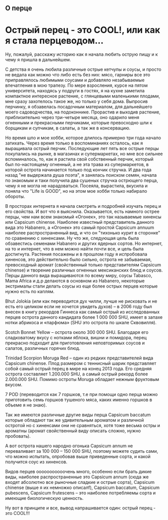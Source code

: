## О перце

# Острый перец - это COOL!, или как я стала перцеводом...

Ну, пожалуй, расскажу историю как я начала любить острую пищу и к чему я пришла в дальнейшем.

С детства я очень любила различные острые кетчупы и соусы, и просто не ведала как можно что либо есть без них: мясо, гарниры все это приправлялось любимыми соусами и добавляло незабываемые впечатления в мою трапезу. По мере взросления, курсе на пятом университета, находясь у подруги в гостях, я на кухне заметила компактное интересное растение, с глянцевыми маленькими плодами, мне сразу захотелось такое же, но только у себя дома. Выпросив перчинку, я обзавелась посадочным материалом, для дальнейшего моего садоводчества, на подоконнике. Прорастив и выходив растение, приблизительно через три-четыре месяца, оно одарило меня огненными и прекрасными перчиками, которые превосходно шли к борщикам и супчикам, в салаты, а так же в консервацию.

Но время шло и мое хобби, которое длилось примерно три года начало затихать. Через время только в воспоминаниях осталось, как я выращивала острый перчик. Последующие лет пять все острые перцы покупались на рынке, в магазинах и супермаркетах, но мне все сильнее вспоминалось, то, как я растила свой собственный перчик, который был по-настоящему огненный, а не эта трава из супермаркетов, в которой острота начинается только под кончик стручка. И два года назад "не выдержала душа поэта", я занялась поиском семян, начала по знакомым и таки получила два сушеных стручка острющего перца, чему я не могла не нарадоваться. Посеяла, вырастила, вкусила и поняла что "Life is GOOD", но на этом мое хобби только набирало обороты.

В просторах интернета я начала смотреть и подробней изучать перец и его свойства. И вот что я выяснила. Оказывается, есть намного острее перцы, чем нам всем знакомый «Огонек», это так называемые хиненсы или Capsicum chinense. Наиболее известный представитель данного вида это Habanero, а «Огонек» это самый простой Сapsicum annuum наиболее распространенный вид, и что он "тихонько курит в сторонке" по сравнению с хиненсами. Ну что же, следующая цель была обзавестись семенами Habanero и других ядерных сортов. Но интернет, на то и интернет, что в нем можно найти почти все, и цель была достигнута. Растения посажены и в прошлом году я испробовала хиненсов, это действительно было сильно, острота не забываемая, превосходный аромат (свойственный только представителям Capsicum chinense) и творение различных огненных мексиканских блюд и соусов. Перцы данного вида выращиваются по всему миру, соусы Tabasco, Mama Africa и д.р делаются в основном из Habanero, некоторые экстрималы стали делать соусы из еще более острых перцев которые нужно есть по каплям.

Bhut Jolokia (или как переводится дух чилли, лучше не рисковать и не есть его целиком если не хочется увидеть духов) – в 2006 году был внесен в книгу рекордов Гиннеса как самый острый из исследованных перцев острота данного кандидата более 1 000 000 SHU, имеет в запахе нотки абрикоса и «парфюма» (SHU это острота по шкале Сквовилля).

Scotch Bonnet Yellow – острота около 300 000 SHU. Благодаря его сладковатому вкусу с нотками яблока, вишни и помидора, перец прекрасно подходит для приготовления неповторимых соусов и салатов, различных горячих блюд.

Trinidad Scorpion Moruga Red – один из редких представителей вида Capsicum chinense. Плод размером с теннисный шарик представляет собой самый острый перец в мире на конец 2013 года. Его средняя острота составляет 1.200.000 SHU, а самый острый рекорд более 2.000.000 SHU. Помимо остроты Moruga обладает нежным фруктовым вкусом.

7 POD (переводится как 7 горшков, т.е при помощи одно перца можно приготовить семь горшков тушеного мяса, каких именно горшков в объеме я не знаю).

Так же имеются различные другие виды перца Capsicum baccatum которые обладают так же удивительным ароматом и различной остротой но с хиненсами они не сравняться, хотя тоже весьма остры и ароматны (аромат свойственный виду описать сложно, нужно пробовать).

А вот острота нашего народно огонька Capsicum annum не переваливает за 100 000 – 150 000 SHU, поэтому можете судить сами, что можно испытать, опробовав выше приведенные сорта, и какой получится соус из хиненсов.

Видов перцев ооооооооооочень много, особенно если брать дикие виды, наиболее распространенные это Capsicum annum (сюда же входят абсолютно все рыночные сладкие и острые сорта), Capsicum chinense (выше я их немножко описалf), Capsicum baccatum, Capsicum pubescens, Capsicum frutescens – это наиболее потребляемы сорта и имеющие биологическую ценность.

Ну вот в принципе и все, вывод напрашивается один: острый перец - это COOL!!!

